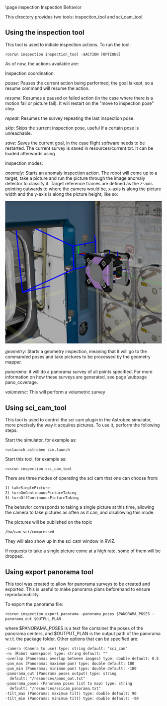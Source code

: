 \page inspection Inspection Behavior

This directory provides two tools: inspection_tool and sci_cam_tool.

Using the inspection tool
---------

This tool is used to initiate inspection actions. To run the tool:
	
	rosrun inspection inspection_tool -$ACTION [OPTIONS]

As of now, the actions available are:

Inspection coordination:

*pause*: Pauses the current action being performed, the goal is kept, so a resume command will resume the action.

*resume*: Resumes a paused or failed action (in the case where there is a motion fail or picture fail). It will restart on the "move to inspection pose" step. 

*repeat*: Resumes the survey repeating the last inspection pose.

*skip*: Skips the surrent inspection pose, useful if a certain pose is unreachable.


*save*: Saves the current goal, in the case flight software needs to be restarted. The current survey is saved in resources/current.txt. It can be loaded afterwards using 


Inspection modes:


*anomaly*: Starts an anomaly inspection action. The robot will come up to a target, take a picture and run the picture through the image anomaly detector to classify it. Target reference frames are defined as the z-axis pointing outwards to where the camera would be, x-axis is along the picture width and the y-axis is along the picture height, like so:

![Target reference frame](/doc/images/ref_frame_anomaly.png)


*geometry*: Starts a geometry inspection, meaning that it will go to the commanded poses and take pictures to be processed by the geometry mapper.

*panorama*: it will do a panorama survey of all points specified. For more information on how these surveys are generated, see page \subpage pano_coverage.

*volumetric*: This will perform a volumetric survey

Using sci_cam_tool
---------

This tool is used to control the sci cam plugin in the Astrobee simulator, more precisely the way it acquires pictures. To use it, perform the following steps:

Start the simulator, for example as:

    roslaunch astrobee sim.launch

Start this tool, for example as:

	rosrun inspection sci_cam_tool

There are three modes of operating the sci cam that one can choose from:

	1) takeSinglePicture
	2) turnOnContinuousPictureTaking
	3) turnOffContinuousPictureTaking

The behavior corresponds to taking a single picture at this time, allowing the camera to take pictures as often as it can, and disallowing this mode.

The pictures will be published on the topic

	/hw/cam_sci/compressed

They will also show up in the sci cam window in RVIZ.

If requests to take a single picture come at a high rate, some of them will be dropped.

Using export panorama tool
---------

This tool was created to allow for panorama surveys to be created and exported. This is useful to make panorama plans beforehand to ensure reproduceability.

To export the panorama file:

	rosrun inspection export_panorama -panorama_poses $PANORAMA_POSES -panorama_out $OUTPUL_PLAN

where $PANORAMA_POSES is a text file container the poses of the panorama centers, and $OUTPUT_PLAN is the output path of the panorama w.r.t. the package folder.
Other options that can be specified are:

    -camera (Camera to use) type: string default: "sci_cam"
    -ns (Robot namespace) type: string default: ""
    -overlap (Panorama: overlap between images) type: double default: 0.5
    -pan_max (Panorama: maximum pan) type: double default: 180
    -pan_min (Panorama: minimum pan) type: double default: -180
    -panorama_out (Panorama poses output) type: string
      default: "/resources/pano_out.txt"
    -panorama_poses (Panorama poses list to map) type: string
      default: "/resources/scicam_panorama.txt"
    -tilt_max (Panorama: maximum tilt) type: double default: 90
    -tilt_min (Panorama: minimum tilt) type: double default: -90
